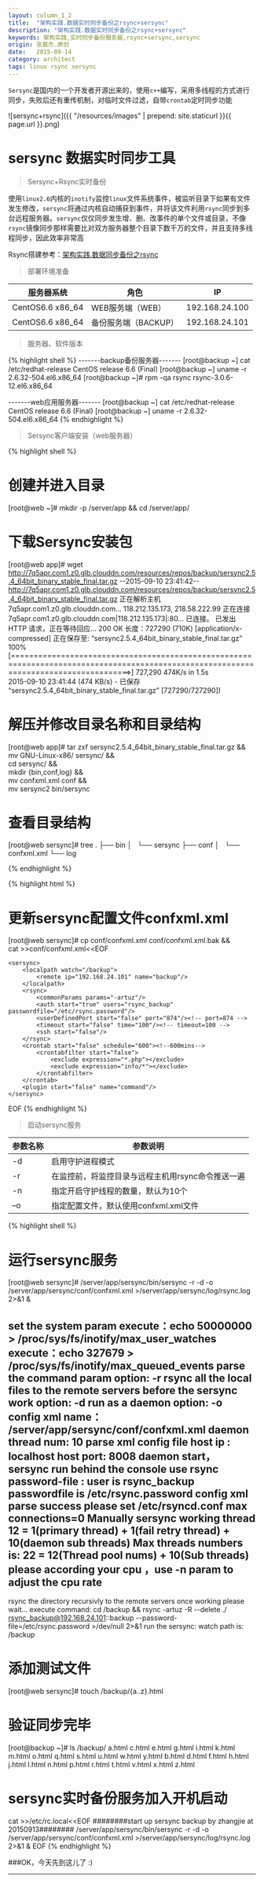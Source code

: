 ```yaml
---
layout: column_1_2
title:  "架构实践.数据实时同步备份之rsync+sersync"
description: "架构实践.数据实时同步备份之rsync+sersync"
keywords: 架构实践,实时同步备份服务器,rsync+sersync,sersync
origin: 张嘉杰.原创
date:   2015-09-14
category: architect
tags: linux rsync sersync
---
```

`Sersync`是国内的一个开发者开源出来的，使用`c++`编写，采用多线程的方式进行同步，失败后还有重传机制，对临时文件过滤，自带`crontab`定时同步功能
<!--more-->

![sersync+rsync]({{ "/resources/images" | prepend: site.staticurl }}{{ page.url }}.png)

# sersync 数据实时同步工具

> Sersync+Rsync实时备份

使用`linux2.6`内核的`inotify`监控`linux`文件系统事件，被监听目录下如果有文件发生修改，`sersync`将通过内核自动捕获到事件，并将该文件利用`rsync`同步到多台远程服务器。`sersync`仅仅同步发生增、删、改事件的单个文件或目录，不像`rsync`镜像同步那样需要比对双方服务器整个目录下数千万的文件，并且支持多线程同步，因此效率非常高


Rsync搭建参考：[架构实践.数据同步备份之rsync](http://www.jcore.cn/2015/09/10/architect-rsync/)

> 部署环境准备

服务器系统|角色|IP
----|----|----
CentOS6.6 x86_64|WEB服务端（WEB）|192.168.24.100
CentOS6.6 x86_64|备份服务端（BACKUP）|192.168.24.101

> 服务器、软件版本

{% highlight shell %}
-------backup备份服务器-------
[root@backup ~] cat /etc/redhat-release
CentOS release 6.6 (Final)
[root@backup ~] uname -r
2.6.32-504.el6.x86_64
[root@backup ~]# rpm -qa rsync
rsync-3.0.6-12.el6.x86_64

-------web应用服务器-------
[root@backup ~] cat /etc/redhat-release
CentOS release 6.6 (Final)
[root@backup ~] uname -r
2.6.32-504.el6.x86_64
{% endhighlight %}

> Sersync客户端安装（web服务器）

{% highlight shell %}
# 创建并进入目录
[root@web ~]# mkdir -p /server/app && cd /server/app/

# 下载Sersync安装包
[root@web app]# wget http://7q5apr.com1.z0.glb.clouddn.com/resources/repos/backup/sersync2.5.4_64bit_binary_stable_final.tar.gz
--2015-09-10 23:41:42--  http://7q5apr.com1.z0.glb.clouddn.com/resources/repos/backup/sersync2.5.4_64bit_binary_stable_final.tar.gz
正在解析主机 7q5apr.com1.z0.glb.clouddn.com... 118.212.135.173, 218.58.222.99
正在连接 7q5apr.com1.z0.glb.clouddn.com|118.212.135.173|:80... 已连接。
已发出 HTTP 请求，正在等待回应... 200 OK
长度：727290 (710K) [application/x-compressed]
正在保存至: “sersync2.5.4_64bit_binary_stable_final.tar.gz”
100%[======================================================================================================================================>] 727,290      474K/s   in 1.5s    
2015-09-10 23:41:44 (474 KB/s) - 已保存 “sersync2.5.4_64bit_binary_stable_final.tar.gz” [727290/727290])

# 解压并修改目录名称和目录结构
[root@web app]# tar zxf sersync2.5.4_64bit_binary_stable_final.tar.gz && \
mv GNU-Linux-x86/ sersync/ && \
cd sersync/ && \
mkdir {bin,conf,log} && \
mv confxml.xml conf && \
mv sersync2 bin/sersync

# 查看目录结构
[root@web sersync]# tree
.
├── bin
│   └── sersync
├── conf
│   └── confxml.xml
└── log

{% endhighlight %}

{% highlight html %}
# 更新sersync配置文件confxml.xml
[root@web sersync]# cp conf/confxml.xml conf/confxml.xml.bak && \
cat >>conf/confxml.xml<<EOF
<?xml version="1.0" encoding="ISO-8859-1"?>
<head version="2.5">
    <host hostip="localhost" port="8008"></host>
    <debug start="false"/>
    <fileSystem xfs="false"/>
    <filter start="false">
        <exclude expression="(.*)\.svn"></exclude>
        <exclude expression="(.*)\.gz"></exclude>
        <exclude expression="^info/*"></exclude>
        <exclude expression="^static/*"></exclude>
    </filter>
    <inotify>
        <delete start="true"/>
        <createFolder start="true"/>
        <createFile start="false"/>
        <closeWrite start="true"/>
        <moveFrom start="true"/>
        <moveTo start="true"/>
        <attrib start="false"/>
        <modify start="false"/>
    </inotify>

    <sersync>
        <localpath watch="/backup">
            <remote ip="192.168.24.101" name="backup"/>
        </localpath>
        <rsync>
            <commonParams params="-artuz"/>
            <auth start="true" users="rsync_backup" passwordfile="/etc/rsync.password"/>
            <userDefinedPort start="false" port="874"/><!-- port=874 -->
            <timeout start="false" time="100"/><!-- timeout=100 -->
            <ssh start="false"/>
        </rsync>
        <crontab start="false" schedule="600"><!--600mins-->
            <crontabfilter start="false">
                <exclude expression="*.php"></exclude>
                <exclude expression="info/*"></exclude>
            </crontabfilter>
        </crontab>
        <plugin start="false" name="command"/>
    </sersync>
</head>
EOF
{% endhighlight %}

> 启动sersync服务

参数名称|参数说明
----|----
-d|启用守护进程模式
-r|在监控前，将监控目录与远程主机用rsync命令推送一遍
-n|指定开启守护线程的数量，默认为10个
–o|指定配置文件，默认使用confxml.xml文件

{% highlight shell %}
# 运行sersync服务
[root@web sersync]# /server/app/sersync/bin/sersync -r -d -o /server/app/sersync/conf/confxml.xml >/server/app/sersync/log/rsync.log 2>&1 &

set the system param
execute：echo 50000000 > /proc/sys/fs/inotify/max_user_watches
execute：echo 327679 > /proc/sys/fs/inotify/max_queued_events
parse the command param
option: -r      rsync all the local files to the remote servers before the sersync work
option: -d      run as a daemon
option: -o      config xml name：  /server/app/sersync/conf/confxml.xml
daemon thread num: 10
parse xml config file
host ip : localhost     host port: 8008
daemon start，sersync run behind the console 
use rsync password-file :
user is rsync_backup
passwordfile is         /etc/rsync.password
config xml parse success
please set /etc/rsyncd.conf max connections=0 Manually
sersync working thread 12  = 1(primary thread) + 1(fail retry thread) + 10(daemon sub threads) 
Max threads numbers is: 22 = 12(Thread pool nums) + 10(Sub threads)
please according your cpu ，use -n param to adjust the cpu rate
------------------------------------------
rsync the directory recursivly to the remote servers once
working please wait...
execute command: cd /backup && rsync -artuz -R --delete ./ rsync_backup@192.168.24.101::backup --password-file=/etc/rsync.password >/dev/null 2>&1 
run the sersync: 
watch path is: /backup

# 添加测试文件
[root@web sersync]# touch /backup/{a..z}.html

# 验证同步完毕
[root@backup ~]# ls /backup/
a.html  c.html  e.html  g.html  i.html  k.html  m.html  o.html  q.html  s.html  u.html  w.html  y.html
b.html  d.html  f.html  h.html  j.html  l.html  n.html  p.html  r.html  t.html  v.html  x.html  z.html

# sersync实时备份服务加入开机启动
cat >>/etc/rc.local<<EOF
########start up sersync backup by zhangjie at 20150913########
/server/app/sersync/bin/sersync -r -d -o /server/app/sersync/conf/confxml.xml >/server/app/sersync/log/rsync.log 2>&1 &
EOF
{% endhighlight %}

###OK，今天先到这儿了 :) 

-----------------------
